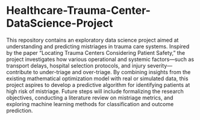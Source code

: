 # Healthcare-Trauma-Center-DataScience-Project


This repository contains an exploratory data science project aimed at understanding and predicting mistriages in trauma care systems. Inspired by the paper “Locating Trauma Centers Considering Patient Safety,” the project investigates how various operational and systemic factors—such as transport delays, hospital selection protocols, and injury severity—contribute to under-triage and over-triage. By combining insights from the existing mathematical optimization model with real or simulated data, this project aspires to develop a predictive algorithm for identifying patients at high risk of mistriage. Future steps will include formalizing the research objectives, conducting a literature review on mistriage metrics, and exploring machine learning methods for classification and outcome prediction.


